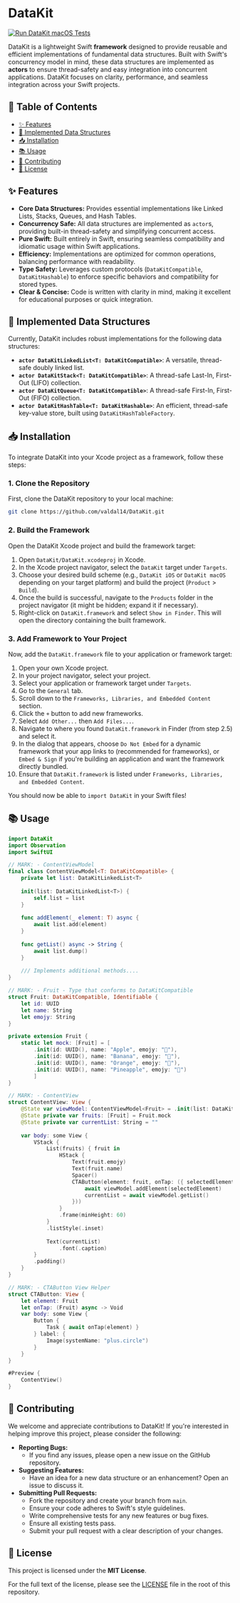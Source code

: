 # DataKit

[![Run DataKit macOS Tests](https://github.com/valdal14/DataKit/actions/workflows/ci.yml/badge.svg)](https://github.com/valdal14/DataKit/actions/workflows/ci.yml)

DataKit is a lightweight Swift **framework** designed to provide reusable and efficient implementations of fundamental data structures. Built with Swift's concurrency model in mind, these data structures are implemented as **actors** to ensure thread-safety and easy integration into concurrent applications. DataKit focuses on clarity, performance, and seamless integration across your Swift projects.

## 📖 Table of Contents

* [✨ Features](#-features)
* [🚀 Implemented Data Structures](#-implemented-data-structures)
* [📥 Installation](#-installation)
* [📚 Usage](#-usage)
* [🤝 Contributing](#-contributing)
* [📄 License](#-license)

## ✨ Features

* **Core Data Structures:** Provides essential implementations like Linked Lists, Stacks, Queues, and Hash Tables.
* **Concurrency Safe:** All data structures are implemented as `actor`s, providing built-in thread-safety and simplifying concurrent access.
* **Pure Swift:** Built entirely in Swift, ensuring seamless compatibility and idiomatic usage within Swift applications.
* **Efficiency:** Implementations are optimized for common operations, balancing performance with readability.
* **Type Safety:** Leverages custom protocols (`DataKitCompatible`, `DataKitHashable`) to enforce specific behaviors and compatibility for stored types.
* **Clear & Concise:** Code is written with clarity in mind, making it excellent for educational purposes or quick integration.

## 🚀 Implemented Data Structures

Currently, DataKit includes robust implementations for the following data structures:

* **`actor DataKitLinkedList<T: DataKitCompatible>`**: A versatile, thread-safe doubly linked list.
* **`actor DataKitStack<T: DataKitCompatible>`**: A thread-safe Last-In, First-Out (LIFO) collection.
* **`actor DataKitQueue<T: DataKitCompatible>`**: A thread-safe First-In, First-Out (FIFO) collection.
* **`actor DataKitHashTable<T: DataKitHashable>`**: An efficient, thread-safe key-value store, built using `DataKitHashTableFactory`.


## 📥 Installation

To integrate DataKit into your Xcode project as a framework, follow these steps:

### 1. Clone the Repository

First, clone the DataKit repository to your local machine:

```bash
git clone https://github.com/valdal14/DataKit.git
```

### 2. Build the Framework

Open the DataKit Xcode project and build the framework target:

1.  Open `DataKit/DataKit.xcodeproj` in Xcode.
2.  In the Xcode project navigator, select the `DataKit` target under `Targets`.
3.  Choose your desired build scheme (e.g., `DataKit iOS` or `DataKit macOS` depending on your target platform) and build the project (`Product` > `Build`).
4.  Once the build is successful, navigate to the `Products` folder in the project navigator (it might be hidden; expand it if necessary).
5.  Right-click on `DataKit.framework` and select `Show in Finder`. This will open the directory containing the built framework.

### 3. Add Framework to Your Project

Now, add the `DataKit.framework` file to your application or framework target:

1.  Open your own Xcode project.
2.  In your project navigator, select your project.
3.  Select your application or framework target under `Targets`.
4.  Go to the `General` tab.
5.  Scroll down to the `Frameworks, Libraries, and Embedded Content` section.
6.  Click the `+` button to add new frameworks.
7.  Select `Add Other...` then `Add Files...`.
8.  Navigate to where you found `DataKit.framework` in Finder (from step 2.5) and select it.
9.  In the dialog that appears, choose `Do Not Embed` for a dynamic framework that your app links to (recommended for frameworks), or `Embed & Sign` if you're building an application and want the framework directly bundled.
10. Ensure that `DataKit.framework` is listed under `Frameworks, Libraries, and Embedded Content`.

You should now be able to `import DataKit` in your Swift files!

## 📚 Usage

```swift
import DataKit
import Observation
import SwiftUI

// MARK: - ContentViewModel
final class ContentViewModel<T: DataKitCompatible> {
	private let list: DataKitLinkedList<T>
	
	init(list: DataKitLinkedList<T>) {
		self.list = list
	}
	
	func addElement(_ element: T) async {
		await list.add(element)
	}
	
	func getList() async -> String {
		await list.dump()
	}
	
	/// Implements additional methods....
}

// MARK: - Fruit - Type that conforms to DataKitCompatible
struct Fruit: DataKitCompatible, Identifiable {
	let id: UUID
	let name: String
	let emojy: String
}

private extension Fruit {
	static let mock: [Fruit] = [
		.init(id: UUID(), name: "Apple", emojy: "🍎"),
		.init(id: UUID(), name: "Banana", emojy: "🍌"),
		.init(id: UUID(), name: "Orange", emojy: "🍊"),
		.init(id: UUID(), name: "Pineapple", emojy: "🍍")
		]
}

// MARK: - ContentView
struct ContentView: View {
	@State var viewModel: ContentViewModel<Fruit> = .init(list: DataKitLinkedList<Fruit>())
	@State private var fruits: [Fruit] = Fruit.mock
	@State private var currentList: String = ""
	
    var body: some View {
		VStack {
			List(fruits) { fruit in
				HStack {
					Text(fruit.emojy)
					Text(fruit.name)
					Spacer()
					CTAButton(element: fruit, onTap: ({ selectedElement in
						await viewModel.addElement(selectedElement)
						currentList = await viewModel.getList()
					}))
				}
				.frame(minHeight: 60)
			}
			.listStyle(.inset)
			
			Text(currentList)
				.font(.caption)
        }
        .padding()
    }
}

// MARK: - CTAButton View Helper
struct CTAButton: View {
	let element: Fruit
	let onTap: (Fruit) async -> Void
	var body: some View {
		Button {
			Task { await onTap(element) }
		} label: {
			Image(systemName: "plus.circle")
		}
	}
}

#Preview {
    ContentView()
}
```

## 🤝 Contributing

We welcome and appreciate contributions to DataKit! If you're interested in helping improve this project, please consider the following:

* **Reporting Bugs:**
    * If you find any issues, please open a new issue on the GitHub repository.
* **Suggesting Features:**
    * Have an idea for a new data structure or an enhancement? Open an issue to discuss it.
* **Submitting Pull Requests:**
    * Fork the repository and create your branch from `main`.
    * Ensure your code adheres to Swift's style guidelines.
    * Write comprehensive tests for any new features or bug fixes.
    * Ensure all existing tests pass.
    * Submit your pull request with a clear description of your changes.

## 📄 License

This project is licensed under the **MIT License**.

For the full text of the license, please see the [LICENSE](LICENSE) file in the root of this repository.

